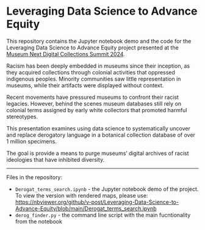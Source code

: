 # Leveraging Data Science to Advance Equity

This repository contains the Jupyter notebook demo and the code for the Leveraging Data Science to Advance Equity project presented at the [Museum Next Digital Collections Summit 2024](https://www.museumnext.com/events/digital-collections-summit/schedule/).

Racism has been deeply embedded in museums since their inception, as they acquired collections through colonial activities that oppressed indigenous peoples. Minority communities saw little representation in museums, while their artifacts were displayed without context.

Recent movements have pressured museums to confront their racist legacies. However, behind the scenes museum databases still rely on colonial terms assigned by early white collectors that promoted harmful stereotypes.

This presentation examines using data science to systematically uncover and replace derogatory language in a botanical collection database of over 1 million specimens.

The goal is provide a means to purge museums’ digital archives of racist ideologies that have inhibited diversity.

-------

Files in the repository:
* `Derogat_terms_search.ipynb` - the Jupyter notebook demo of the project. To view the version with rendered maps, please use: https://nbviewer.org/github/v-post/Leveraging-Data-Science-to-Advance-Equity/blob/main/Derogat_terms_search.ipynb
* `derog_finder.py` - the command line script with the main fucntionality from the notebook
